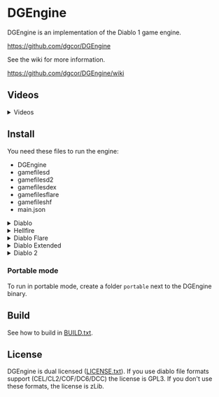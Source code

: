 # DGEngine

DGEngine is an implementation of the Diablo 1 game engine.

https://github.com/dgcor/DGEngine

See the wiki for more information.

https://github.com/dgcor/DGEngine/wiki

## Videos

<details><summary>Videos</summary>

### Diablo
https://user-images.githubusercontent.com/84206890/118375457-4e27c480-b5b1-11eb-8a11-241f9c136f53.mp4

### Hellfire
https://user-images.githubusercontent.com/84206890/118375467-5d0e7700-b5b1-11eb-8c8b-83eeab4f50d6.mp4

### Diablo Flare
https://user-images.githubusercontent.com/84206890/118375470-60096780-b5b1-11eb-8d25-89d8e272d4ba.mp4

### Diablo Extended
https://user-images.githubusercontent.com/84206890/118375472-63045800-b5b1-11eb-9872-1016610e063f.mp4

### Diablo 2
https://user-images.githubusercontent.com/84206890/118375560-d908bf00-b5b1-11eb-99c7-5e57673529b6.mp4

</details>

## Install

You need these files to run the engine:

* DGEngine
* gamefilesd
* gamefilesd2
* gamefilesdex
* gamefilesflare
* gamefileshf
* main.json

<details><summary>Diablo</summary>

To run **Diablo**, you need:

* DIABDAT.MPQ

Run the game like this:

`DGEngine gamefilesd` or `DGEngine` to launch `main.json`

</details>

<details><summary>Hellfire</summary>

To run **Hellfire**, you need:

* DIABDAT.MPQ
* hellfire.mpq
* hfmonk.mpq
* hfmusic.mpq
* hfvoice.mpq

Run the game like this:

`DGEngine gamefileshf` or `DGEngine` to launch `main.json`

</details>

<details><summary>Diablo Flare</summary>

To run **Diablo Flare**, you need:

* empyrean_campaign
* fantasycore

You can get these files from [here](https://github.com/flareteam/flare-game/releases/tag/v1.11).

Run the game like this:

`DGEngine gamefilesflare` or `DGEngine` to launch `main.json`

</details>

<details><summary>Diablo Extended</summary>

To run **Diablo Extended**, you need:

* DIABDAT.MPQ
* empyrean_campaign
* fantasycore

Run the game like this:

`DGEngine gamefilesdex`

</details>

<details><summary>Diablo 2</summary>

To run **Diablo 2**, you need:

* DIABDAT.MPQ
* d2char.mpq
* d2data.mpq
* d2music.mpq
* d2sfx.mpq
* d2speech.mpq
* d2video.mpq

You have to use diablo 2's gamefiles extracted into folders.
Adding an external [StormLib.dll or libstorm.so](https://github.com/ladislav-zezula/StormLib)
next to DGEngine will add support for Diablo 2 MPQ files.

Run the game like this:

`DGEngine gamefilesd2`

</details>

### Portable mode

To run in portable mode, create a folder `portable` next to the DGEngine binary.

## Build

See how to build in [BUILD.txt](BUILD.txt).

## License

DGEngine is dual licensed ([LICENSE.txt](LICENSE.txt)).
If you use diablo file formats support (CEL/CL2/COF/DC6/DCC)
the license is GPL3. If you don't use these formats, the license is zLib.
